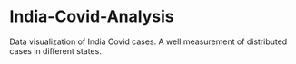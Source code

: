 # India-Covid-Analysis
Data visualization of India Covid cases. 
A well measurement of distributed cases in different states.
